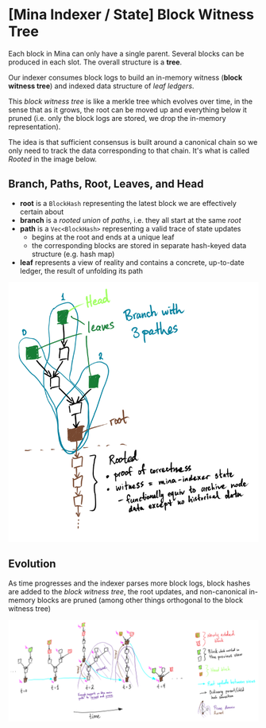 # [Mina Indexer / State] Block Witness Tree

Each block in Mina can only have a single parent. Several blocks can
be produced in each slot. The overall structure is a **tree**.

Our indexer consumes block logs to build an in-memory witness (**block
witness tree**) and indexed data structure of *leaf ledgers*.

This *block witness tree* is like a merkle tree which evolves over
time, in the sense that as it grows, the root can be moved up and
everything below it pruned (i.e. only the block logs are stored, we
drop the in-memory representation).

The idea is that sufficient consensus is built around a canonical
chain so we only need to track the data corresponding to that
chain. It's what is called *Rooted* in the image below.

## Branch, Paths, Root, Leaves, and Head

- **root** is a `BlockHash` representing the latest block we are
  effectively certain about
- **branch** is a *rooted union* of *paths*, i.e. they all start at
  the same *root*
- **path** is a `Vec<BlockHash>` representing a valid trace of state
  updates
  - begins at the root and ends at a unique leaf
  - the corresponding blocks are stored in separate hash-keyed data
    structure (e.g. hash map)
- **leaf** represents a view of reality and contains a concrete,
  up-to-date ledger, the result of unfolding its path

![](./block_witness_tree/block_witness_tree-zoom_in.png)

## Evolution

As time progresses and the indexer parses more block logs, block
hashes are added to the *block witness tree*, the root updates, and
non-canonical in-memory blocks are pruned (among other things
orthogonal to the block witness tree)

![](./block_witness_tree/block_witness_tree-branch_evolution.png)
